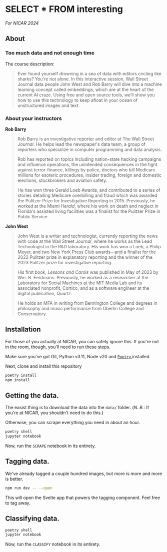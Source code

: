 # SELECT * FROM interesting

_For NICAR 2024_

## About

### Too much data and not enough time

The course description:

> Ever found yourself drowning in a sea of data with editors circling like sharks? You're not alone. In this interactive session, Wall Street Journal data people John West and Rob Barry will dive into a machine learning concept called embeddings, which are at the heart of the current AI craze. Using free and open source tools, we’ll show you how to use this technology to keep afloat in your ocean of unstructured images and text.

### About your instructors

**Rob Barry**

> Rob Barry is an investigative reporter and editor at The Wall Street _Journal_. He helps lead the newspaper's data team, a group of reporters who specialize in computer programming and data analysis.
>
> Rob has reported on topics including nation-state hacking campaigns and influence operations, the unintended consequences in the fight against terror-finance, killings by police, doctors who bill Medicare millions for esoteric procedures, insider trading, foreign and domestic elections, stockbrokers and aviation safety.
>
> He has won three Gerald Loeb Awards, and contributed to a series of stories detailing Medicare overbilling and fraud which was awarded the Pulitzer Prize for Investigative Reporting in 2015. Previously, he worked at the Miami _Herald_, where his work on death and neglect in Florida's assisted living facilities was a finalist for the Pulitzer Prize in Public Service.

**John West**

> John West is a writer and technologist, currently reporting the news with code at the Wall Street _Journal_, where he works as the Lead Technologist in the R&D laboratory. His work has won a Loeb, a Philip Meyer, and two New York Press Club awards—and a finalist for the 2022 Pulitzer prize in explanatory reporting and the winner of the 2023 Pulitzer prize for investigative reporting.
>
> His first book, _Lessons and Carols_ was published in May of 2023 by Wm. B. Eerdmans. Previously, he worked as a researcher at the Laboratory for Social Machines at the MIT Media Lab and its associated nonprofit, Cortico, and as a software engineer at the digital publication, _Quartz_.
>
> He holds an MFA in writing from Bennington College and degrees in philosophy and music performance from Oberlin College and Conservatory.

## Installation

For those of you actually at NICAR, you can safely ignore this. If you're not in the room, though, you'll need to run these steps.

Make sure you've got Git, Python v3.11, Node v20 and [ `Poetry` ](https://python-poetry.org) installed.

Next, clone and install this repository

```bash
poetry install
npm install
```

## Getting the data.

The easist thing is to download the data into the `data/` folder. (_N. B._: If you're at NICAR, you shouldn't need to do this.)

Otherwise, you can scrape everything you need in about an hour.

```bash
poetry shell
jupyter notebook
```

Now, run the `SCRAPE` notebook in its entirety.

## Tagging data.

We've already tagged a couple hundred images, but more is more and more is better.

```bash
npm run dev -- --open
```

This will open the Svelte app that powers the tagging component. Feel free to tag away.

## Classifying data.

```bash
poetry shell
jupyter notebook
```

Now, run the `CLASSIFY` notebook in its entirety.
